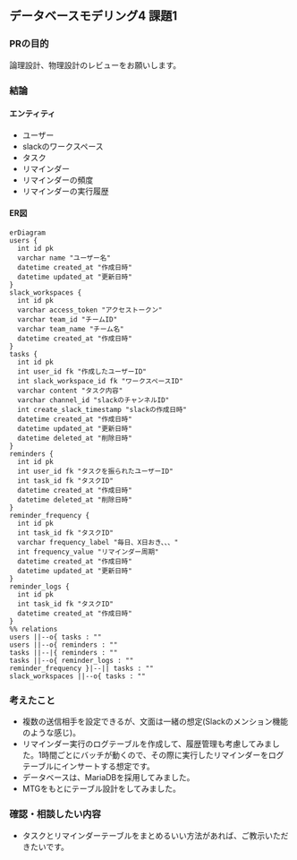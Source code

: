 ## データベースモデリング4 課題1

### PRの目的
論理設計、物理設計のレビューをお願いします。

### 結論
#### エンティティ
- ユーザー
- slackのワークスペース
- タスク
- リマインダー
- リマインダーの頻度
- リマインダーの実行履歴

#### ER図
```mermaid
erDiagram
users {
  int id pk
  varchar name "ユーザー名"
  datetime created_at "作成日時"
  datetime updated_at "更新日時"
}
slack_workspaces {
  int id pk
  varchar access_token "アクセストークン"
  varchar team_id "チームID"
  varchar team_name "チーム名"
  datetime created_at "作成日時"
}
tasks {
  int id pk
  int user_id fk "作成したユーザーID"
  int slack_workspace_id fk "ワークスペースID"
  varchar content "タスク内容"
  varchar channel_id "slackのチャンネルID"
  int create_slack_timestamp "slackの作成日時"
  datetime created_at "作成日時"
  datetime updated_at "更新日時"
  datetime deleted_at "削除日時"
}
reminders {
  int id pk
  int user_id fk "タスクを振られたユーザーID"
  int task_id fk "タスクID"
  datetime created_at "作成日時"
  datetime deleted_at "削除日時"
}
reminder_frequency {
  int id pk
  int task_id fk "タスクID"
  varchar frequency_label "毎日、X日おき、、、"
  int frequency_value "リマインダー周期"
  datetime created_at "作成日時"
  datetime updated_at "更新日時"
}
reminder_logs {
  int id pk
  int task_id fk "タスクID"
  datetime created_at "作成日時"
}
%% relations
users ||--o{ tasks : ""
users ||--o{ reminders : ""
tasks ||--|{ reminders : ""
tasks ||--o{ reminder_logs : ""
reminder_frequency }|--|| tasks : ""
slack_workspaces ||--o{ tasks : ""
```

### 考えたこと
- 複数の送信相手を設定できるが、文面は一緒の想定(Slackのメンション機能のような感じ)。
- リマインダー実行のログテーブルを作成して、履歴管理も考慮してみました。1時間ごとにバッチが動くので、その際に実行したリマインダーをログテーブルにインサートする想定です。
- データベースは、MariaDBを採用してみました。
- MTGをもとにテーブル設計をしてみました。

### 確認・相談したい内容
- タスクとリマインダーテーブルをまとめるいい方法があれば、ご教示いただきたいです。